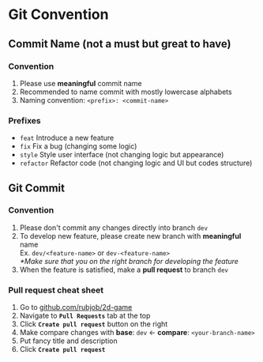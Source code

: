 # Git Convention

## Commit Name (not a must but great to have)

### Convention

1. Please use **meaningful** commit name
2. Recommended to name commit with mostly lowercase alphabets
3. Naming convention: `<prefix>: <commit-name>`

### Prefixes

- `feat` Introduce a new feature
- `fix` Fix a bug (changing some logic)
- `style` Style user interface (not changing logic but appearance)
- `refactor` Refactor code (not changing logic and UI but codes structure)

## Git Commit

### Convention

1. Please don't commit any changes directly into branch `dev`
2. To develop new feature, please create new branch with **meaningful** name  
   Ex. `dev/<feature-name>` or `dev-<feature-name>`  
   _\*Make sure that you on the right branch for developing the feature_
3. When the feature is satisfied, make a **pull request** to branch `dev`

### Pull request cheat sheet

1. Go to [github.com/rubjob/2d-game](https://github.com/rubjob/2d-game)
2. Navigate to **`Pull Requests`** tab at the top
3. Click **`Create pull request`** button on the right
4. Make compare changes with **base**: `dev` &#8592; **compare**: `<your-branch-name>`
5. Put fancy title and description
6. Click **`Create pull request`**
